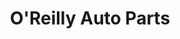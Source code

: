 ---
title: "O'Reilly Auto Parts"
url: /kent/oreilly-auto-parts-southeast-256th-street/
shop: Autoteile
---